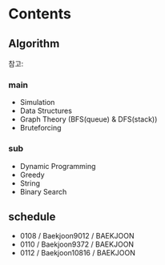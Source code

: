 # Contents

## Algorithm

참고: <!-- https://myeongmy.tistory.com/55 -->

### main

* Simulation
* Data Structures
* Graph Theory (BFS(queue) & DFS(stack))
* Bruteforcing

### sub

* Dynamic Programming
* Greedy
* String
* Binary Search

## schedule

* 0108 / Baekjoon9012 / BAEKJOON
* 0110 / Baekjoon9372 / BAEKJOON
* 0112 / Baekjoon10816 / BAEKJOON
